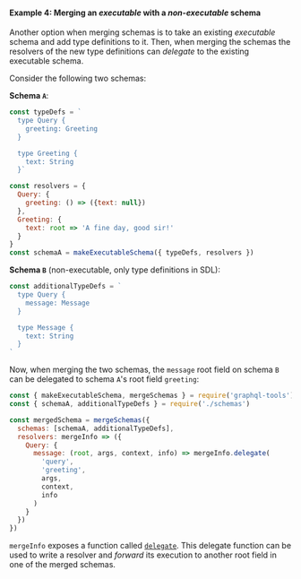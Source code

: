 

#### Example 4: Merging an _executable_ with a _non-executable_ schema

Another option when merging schemas is to take an existing _executable_ schema and add type definitions to it. Then, when merging the schemas the resolvers of the new type definitions can _delegate_ to the existing executable schema.

Consider the following two schemas:

**Schema `A`**:

```js
const typeDefs = `
  type Query {
    greeting: Greeting
  }

  type Greeting {
    text: String
  }`

const resolvers = {
  Query: {
    greeting: () => ({text: null})
  },
  Greeting: {
    text: root => 'A fine day, good sir!'
  }
}
const schemaA = makeExecutableSchema({ typeDefs, resolvers })
```

**Schema `B`** (non-executable, only type definitions in SDL):

```js
const additionalTypeDefs = `
  type Query {
    message: Message
  }

  type Message {
    text: String
  }
`
```

Now, when merging the two schemas, the `message` root field on schema `B` can be delegated to schema `A`'s root field `greeting`:

```js
const { makeExecutableSchema, mergeSchemas } = require('graphql-tools')
const { schemaA, additionalTypeDefs } = require('./schemas')

const mergedSchema = mergeSchemas({
  schemas: [schemaA, additionalTypeDefs],
  resolvers: mergeInfo => ({
    Query: {
      message: (root, args, context, info) => mergeInfo.delegate(
        'query',
        'greeting',
        args,
        context,
        info
      )
    }
  })
})
```

`mergeInfo` exposes a function called [`delegate`](https://www.apollographql.com/docs/graphql-tools/schema-stitching.html#api). This delegate function can be used to write a resolver and _forward_ its execution to another root field in one of the merged schemas.
